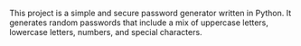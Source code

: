 This project is a simple and secure password generator written in Python. 
It generates random passwords that include a mix of uppercase letters, lowercase letters, numbers, and special characters.
